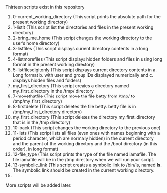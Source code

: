 Thirteen scripts exist in this repository
1. 0-current_working_directory (This script prints the absolute path for the present working directory)
2. 1-listit                    (This script list the directories and files in the present working directory)
3. 2-bring_me_home	       (This script changes the working directory to the user’s home directory)
4. 3-listfiles		       (This script displays current directory contents in a long format)
5. 4-listmorefiles	       (This script displays hidden folders and files in using long format in the present working directory)
6. 5-listfilesdigitonly        (This script displays current directory contents in a. Long format b. with user and group IDs displayed                                 numerically and c. displays hidden files and folders)
7. my_first_directory          (This script creates a directory named my_first_directory in the /tmp/ directory
8. 7-movethatfile              (This script move the file betty from /tmp/ to /tmp/my_first_directory)
9. 8-firstdelete               (This script deletes the file betty. betty file is in /tmp/my_first_directory directory)
10. my_first_directory         (This script deletes the directory my_first_directory that is in the /tmp directory)
11. 10-back                    (This script changes the working directory to the previous one)
12. 11-lists                   (This script lists all files (even ones with names beginning with a period character, which are normally
                                hidden) in the current directory and the parent of the working directory and the /boot directory (in                                   this order), in long format)
13. 12-file_type               (This script prints the type of the file named iamafile. The file iamafile will be in the /tmp directory                                 when we will run your script. 
14. 13-symbolic_link           (This script creates a symbolic link to /bin/ls, named __ls__. The symbolic link should be created in the                                current working directory.
15.
More scripts will be added later.
